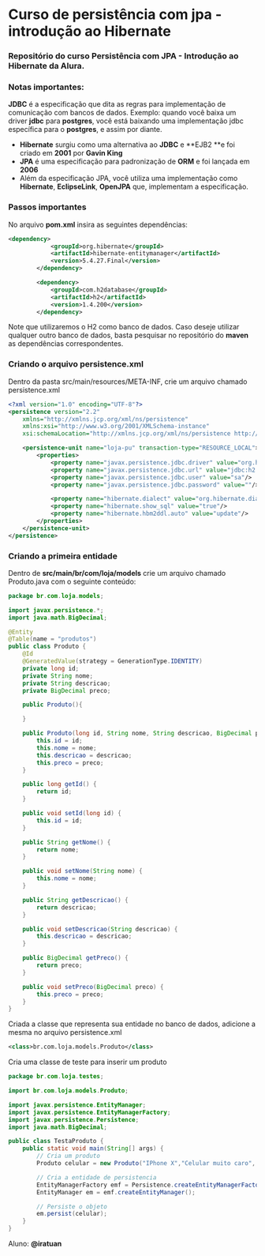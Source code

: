 # Curso de persistência com jpa - introdução ao Hibernate



### Repositório do curso Persistência com JPA - Introdução ao Hibernate da Alura.



### Notas importantes:

**JDBC** é a especificação que dita as regras para implementação de comunicação com bancos de dados. Exemplo: quando você baixa um driver **jdbc** para **postgres**, você está baixando uma implementação jdbc específica para o **postgres**, e assim por diante.



- **Hibernate** surgiu como uma alternativa ao **JDBC** e **EJB2 **e foi criado em **2001** por **Gavin King**
- **JPA** é uma especificação para padronização de **ORM** e foi lançada em **2006**
- Além da especificação JPA, você utiliza uma implementação como **Hibernate**, **EclipseLink**, **OpenJPA** que, implementam a especificação.

### Passos importantes

No arquivo **pom.xml** insira as seguintes dependências:

```xml
<dependency>
			<groupId>org.hibernate</groupId>
			<artifactId>hibernate-entitymanager</artifactId>
			<version>5.4.27.Final</version>
		</dependency>

		<dependency>
			<groupId>com.h2database</groupId>
			<artifactId>h2</artifactId>
			<version>1.4.200</version>
		</dependency>
```

Note que utilizaremos o H2 como banco de dados. Caso deseje utilizar qualquer outro banco de dados, basta pesquisar no repositório do **maven** as dependências correspondentes.

### Criando o arquivo persistence.xml

Dentro da pasta src/main/resources/META-INF, crie um arquivo chamado persistence.xml

```xml
<?xml version="1.0" encoding="UTF-8"?>
<persistence version="2.2"
    xmlns="http://xmlns.jcp.org/xml/ns/persistence"
    xmlns:xsi="http://www.w3.org/2001/XMLSchema-instance"
    xsi:schemaLocation="http://xmlns.jcp.org/xml/ns/persistence http://xmlns.jcp.org/xml/ns/persistence/persistence_2_2.xsd">

    <persistence-unit name="loja-pu" transaction-type="RESOURCE_LOCAL">
        <properties>
            <property name="javax.persistence.jdbc.driver" value="org.h2.Driver"/>
            <property name="javax.persistence.jdbc.url" value="jdbc:h2:mem:loja"/>
            <property name="javax.persistence.jdbc.user" value="sa"/>
            <property name="javax.persistence.jdbc.password" value=""/>

            <property name="hibernate.dialect" value="org.hibernate.dialect.H2Dialect"/>
            <property name="hibernate.show_sql" value="true"/>
            <property name="hibernate.hbm2ddl.auto" value="update"/>
        </properties>
    </persistence-unit>
</persistence>
```



### Criando a primeira entidade

Dentro de **src/main/br/com/loja/models** crie um arquivo chamado Produto.java com o seguinte conteúdo:

```java
package br.com.loja.models;

import javax.persistence.*;
import java.math.BigDecimal;

@Entity
@Table(name = "produtos")
public class Produto {
    @Id
    @GeneratedValue(strategy = GenerationType.IDENTITY)
    private long id;
    private String nome;
    private String descricao;
    private BigDecimal preco;

    public Produto(){

    }

    public Produto(long id, String nome, String descricao, BigDecimal preco) {
        this.id = id;
        this.nome = nome;
        this.descricao = descricao;
        this.preco = preco;
    }

    public long getId() {
        return id;
    }

    public void setId(long id) {
        this.id = id;
    }

    public String getNome() {
        return nome;
    }

    public void setNome(String nome) {
        this.nome = nome;
    }

    public String getDescricao() {
        return descricao;
    }

    public void setDescricao(String descricao) {
        this.descricao = descricao;
    }

    public BigDecimal getPreco() {
        return preco;
    }

    public void setPreco(BigDecimal preco) {
        this.preco = preco;
    }
}

```

Criada a classe que representa sua entidade no banco de dados, adicione a mesma no arquivo persistence.xml

```xml
<class>br.com.loja.models.Produto</class>
```

Cria uma classe de teste para inserir um produto

```java
package br.com.loja.testes;

import br.com.loja.models.Produto;

import javax.persistence.EntityManager;
import javax.persistence.EntityManagerFactory;
import javax.persistence.Persistence;
import java.math.BigDecimal;

public class TestaProduto {
    public static void main(String[] args) {
        // Cria um produto
        Produto celular = new Produto("IPhone X","Celular muito caro", new BigDecimal("12000"));

        // Cria a entidade de persistencia
        EntityManagerFactory emf = Persistence.createEntityManagerFactory("loja-pu");
        EntityManager em = emf.createEntityManager();

        // Persiste o objeto
        em.persist(celular);
    }
}

```

Aluno: **@iratuan**

